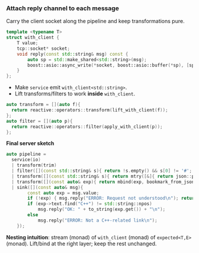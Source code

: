 ### **Attach reply channel to each message**
Carry the client socket along the pipeline and keep transformations pure.

```cpp
template <typename T>
struct with_client {
    T value;
    tcp::socket* socket;
    void reply(const std::string& msg) const {
        auto sp = std::make_shared<std::string>(msg);
        boost::asio::async_write(*socket, boost::asio::buffer(*sp), [sp](auto,auto){});
    }
};
```

- Make `service` emit `with_client<std::string>`.
- Lift transforms/filters to work **inside** `with_client`.
```cpp
auto transform = [](auto f){
  return reactive::operators::transform(lift_with_client(f));
};
auto filter = [](auto p){
  return reactive::operators::filter(apply_with_client(p));
};
```

**Final server sketch**
```cpp
auto pipeline =
  service(io)
  | transform(trim)
  | filter([](const std::string& s){ return !s.empty() && s[0] != '#'; })
  | transform([](const std::string& s){ return mtry([&]{ return json::parse(s); }); })
  | transform([](const auto& exp){ return mbind(exp, bookmark_from_json); })
  | sink([](const auto& msg){
        const auto exp = msg.value;
        if (!exp) { msg.reply("ERROR: Request not understood\n"); return; }
        if (exp->text.find("C++") != std::string::npos)
            msg.reply("OK: " + to_string(exp.get()) + "\n");
        else
            msg.reply("ERROR: Not a C++-related link\n");
    });
```

**Nesting intuition**: stream (monad) of `with_client` (monad) of `expected<T,E>` (monad). Lift/bind at the right layer; keep the rest unchanged.
